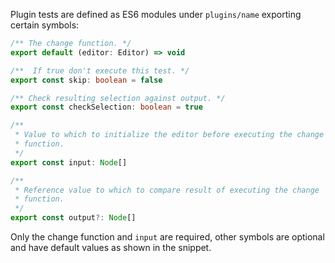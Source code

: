 Plugin tests are defined as ES6 modules under `plugins/name`
exporting certain symbols:

```typescript
/** The change function. */
export default (editor: Editor) => void

/**  If true don't execute this test. */
export const skip: boolean = false

/** Check resulting selection against output. */
export const checkSelection: boolean = true

/**
 * Value to which to initialize the editor before executing the change
 * function.
 */
export const input: Node[]

/**
 * Reference value to which to compare result of executing the change
 * function.
 */
export const output?: Node[]
```

Only the change function and `input` are required,
other symbols are optional
and have default values as shown in the snippet.
